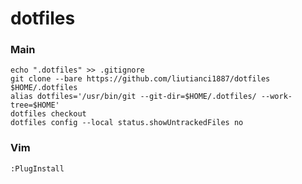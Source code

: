 # dotfiles

### Main

```
echo ".dotfiles" >> .gitignore
git clone --bare https://github.com/liutianci1887/dotfiles $HOME/.dotfiles
alias dotfiles='/usr/bin/git --git-dir=$HOME/.dotfiles/ --work-tree=$HOME'
dotfiles checkout
dotfiles config --local status.showUntrackedFiles no
```

### Vim

```
:PlugInstall
```
